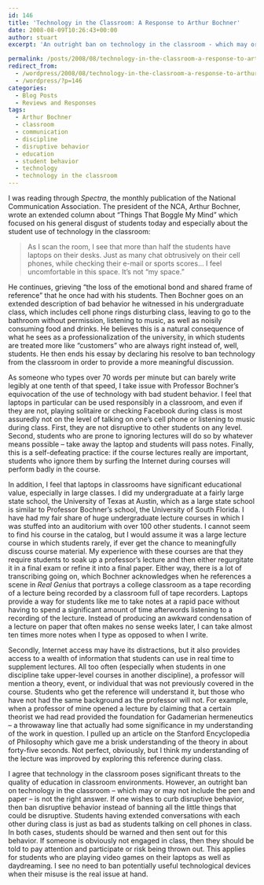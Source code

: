 ```yaml
---
id: 146
title: 'Technology in the Classroom: A Response to Arthur Bochner'
date: 2008-08-09T10:26:43+00:00
author: stuart
excerpt: 'An outright ban on technology in the classroom - which may or may not include the pen and paper - is not the right answer.  If one wishes to curb disruptive behavior, then ban disruptive behavior instead of banning all the little things that could be disruptive. '

permalink: /posts/2008/08/technology-in-the-classroom-a-response-to-arthur-bochner/
redirect_from:
  - /wordpress/2008/08/technology-in-the-classroom-a-response-to-arthur-bochner/
  - /wordpress/?p=146
categories:
  - Blog Posts
  - Reviews and Responses
tags:
  - Arthur Bochner
  - classroom
  - communication
  - discipline
  - disruptive behavior
  - education
  - student behavior
  - technology
  - technology in the classroom
---
```

I was reading through _Spectra_, the monthly publication of the National Communication Association. The president of the NCA, Arthur Bochner, wrote an extended column about &#8220;Things That Boggle My Mind&#8221; which focused on his general disgust of students today and especially about the student use of technology in the classroom:

> As I scan the room, I see that more than half the students have laptops on their desks. Just as many chat obtrusively on their cell phones, while checking their e-mail or sports scores&#8230; I feel uncomfortable in this space. It&#8217;s not &#8220;my space.&#8221;

<!--more-->


  
He continues, grieving &#8220;the loss of the emotional bond and shared frame of reference&#8221; that he once had with his students. Then Bochner goes on an extended description of bad behavior he witnessed in his undergraduate class, which includes cell phone rings disturbing class, leaving to go to the bathroom without permission, listening to music, as well as noisily consuming food and drinks. He believes this is a natural consequence of what he sees as a professionalization of the university, in which students are treated more like &#8220;customers&#8221; who are always right instead of, well, students. He then ends his essay by declaring his resolve to ban technology from the classroom in order to provide a more meaningful discussion.

As someone who types over 70 words per minute but can barely write legibly at one tenth of that speed, I take issue with Professor Bochner&#8217;s equivocation of the use of technology with bad student behavior. I feel that laptops in particular can be used responsibly in a classroom, and even if they are not, playing solitaire or checking Facebook during class is most assuredly not on the level of talking on one&#8217;s cell phone or listening to music during class. First, they are not disruptive to other students on any level. Second, students who are prone to ignoring lectures will do so by whatever means possible &#8211; take away the laptop and students will pass notes. Finally, this is a self-defeating practice: if the course lectures really are important, students who ignore them by surfing the Internet during courses will perform badly in the course. 

In addition, I feel that laptops in classrooms have significant educational value, especially in large classes. I did my undergraduate at a fairly large state school, the University of Texas at Austin, which as a large state school is similar to Professor Bochner&#8217;s school, the University of South Florida. I have had my fair share of huge undergraduate lecture courses in which I was stuffed into an auditorium with over 100 other students. I cannot seem to find his course in the catalog, but I would assume it was a large lecture course in which students rarely, if ever get the chance to meaningfully discuss course material. My experience with these courses are that they require students to soak up a professor&#8217;s lecture and then either regurgitate it in a final exam or refine it into a final paper. Either way, there is a lot of transcribing going on, which Bochner acknowledges when he references a scene in _Real Genius_ that portrays a college classroom as a tape recording of a lecture being recorded by a classroom full of tape recorders. Laptops provide a way for students like me to take notes at a rapid pace without having to spend a significant amount of time afterwords listening to a recording of the lecture. Instead of producing an awkward condensation of a lecture on paper that often makes no sense weeks later, I can take almost ten times more notes when I type as opposed to when I write. 

Secondly, Internet access may have its distractions, but it also provides access to a wealth of information that students can use in real time to supplement lectures. All too often (especially when students in one discipline take upper-level courses in another discipline), a professor will mention a theory, event, or individual that was not previously covered in the course. Students who get the reference will understand it, but those who have not had the same background as the professor will not. For example, when a professor of mine opened a lecture by claiming that a certain theorist we had read provided the foundation for Gadamerian hermeneutics &#8211; a throwaway line that actually had some significance in my understanding of the work in question. I pulled up an article on the Stanford Encyclopedia of Philosophy which gave me a brisk understanding of the theory in about forty-five seconds. Not perfect, obviously, but I think my understanding of the lecture was improved by exploring this reference during class.

I agree that technology in the classroom poses significant threats to the quality of education in classroom environments. However, an outright ban on technology in the classroom &#8211; which may or may not include the pen and paper &#8211; is not the right answer. If one wishes to curb disruptive behavior, then ban disruptive behavior instead of banning all the little things that could be disruptive. Students having extended conversations with each other during class is just as bad as students talking on cell phones in class. In both cases, students should be warned and then sent out for this behavior. If someone is obviously not engaged in class, then they should be told to pay attention and participate or risk being thrown out. This applies for students who are playing video games on their laptops as well as daydreaming. I see no need to ban potentially useful technological devices when their misuse is the real issue at hand.